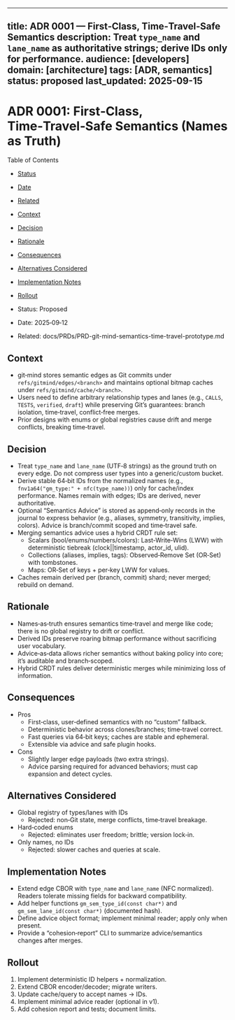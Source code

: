 
---
title: ADR 0001 — First‑Class, Time‑Travel‑Safe Semantics
description: Treat `type_name` and `lane_name` as authoritative strings; derive IDs only for performance.
audience: [developers]
domain: [architecture]
tags: [ADR, semantics]
status: proposed
last_updated: 2025-09-15
---

# ADR 0001: First‑Class, Time‑Travel‑Safe Semantics (Names as Truth)

Table of Contents

- [Status](#status)
- [Date](#date)
- [Related](#related)
- [Context](#context)
- [Decision](#decision)
- [Rationale](#rationale)
- [Consequences](#consequences)
- [Alternatives Considered](#alternatives-considered)
- [Implementation Notes](#implementation-notes)
- [Rollout](#rollout)

- Status: Proposed
- Date: 2025‑09‑12
- Related: docs/PRDs/PRD-git-mind-semantics-time-travel-prototype.md

## Context

- git‑mind stores semantic edges as Git commits under `refs/gitmind/edges/<branch>` and maintains optional bitmap caches under `refs/gitmind/cache/<branch>`.
- Users need to define arbitrary relationship types and lanes (e.g., `CALLS`, `TESTS`, `verified`, `draft`) while preserving Git’s guarantees: branch isolation, time‑travel, conflict‑free merges.
- Prior designs with enums or global registries cause drift and merge conflicts, breaking time‑travel.

## Decision

- Treat `type_name` and `lane_name` (UTF‑8 strings) as the ground truth on every edge. Do not compress user types into a generic/custom bucket.
- Derive stable 64‑bit IDs from the normalized names (e.g., `fnv1a64("gm_type:" + nfc(type_name))`) only for cache/index performance. Names remain with edges; IDs are derived, never authoritative.
- Optional “Semantics Advice” is stored as append‑only records in the journal to express behavior (e.g., aliases, symmetry, transitivity, implies, colors). Advice is branch/commit scoped and time‑travel safe.
- Merging semantics advice uses a hybrid CRDT rule set:
  - Scalars (bool/enums/numbers/colors): Last‑Write‑Wins (LWW) with deterministic tiebreak (clock||timestamp, actor_id, ulid).
  - Collections (aliases, implies, tags): Observed‑Remove Set (OR‑Set) with tombstones.
  - Maps: OR‑Set of keys + per‑key LWW for values.
- Caches remain derived per (branch, commit) shard; never merged; rebuild on demand.

## Rationale

- Names‑as‑truth ensures semantics time‑travel and merge like code; there is no global registry to drift or conflict.
- Derived IDs preserve roaring bitmap performance without sacrificing user vocabulary.
- Advice‑as‑data allows richer semantics without baking policy into core; it’s auditable and branch‑scoped.
- Hybrid CRDT rules deliver deterministic merges while minimizing loss of information.

## Consequences

- Pros
  - First‑class, user‑defined semantics with no “custom” fallback.
  - Deterministic behavior across clones/branches; time‑travel correct.
  - Fast queries via 64‑bit keys; caches are stable and ephemeral.
  - Extensible via advice and safe plugin hooks.
- Cons
  - Slightly larger edge payloads (two extra strings).
  - Advice parsing required for advanced behaviors; must cap expansion and detect cycles.

## Alternatives Considered

- Global registry of types/lanes with IDs
  - Rejected: non‑Git state, merge conflicts, time‑travel breakage.
- Hard‑coded enums
  - Rejected: eliminates user freedom; brittle; version lock‑in.
- Only names, no IDs
  - Rejected: slower caches and queries at scale.

## Implementation Notes

- Extend edge CBOR with `type_name` and `lane_name` (NFC normalized). Readers tolerate missing fields for backward compatibility.
- Add helper functions `gm_sem_type_id(const char*)` and `gm_sem_lane_id(const char*)` (documented hash).
- Define advice object format; implement minimal reader; apply only when present.
- Provide a “cohesion‑report” CLI to summarize advice/semantics changes after merges.

## Rollout

1. Implement deterministic ID helpers + normalization.
2. Extend CBOR encoder/decoder; migrate writers.
3. Update cache/query to accept names → IDs.
4. Implement minimal advice reader (optional in v1).
5. Add cohesion report and tests; document limits.
